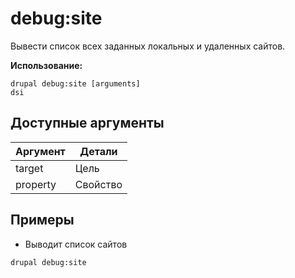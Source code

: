 # debug:site
Вывести список всех заданных локальных и удаленных сайтов.

**Использование:**
```
drupal debug:site [arguments]
dsi
```

## Доступные аргументы
Аргумент | Детали
---------|-------------
target | Цель
property | Свойство

## Примеры
* Выводит список сайтов
```
drupal debug:site
```
